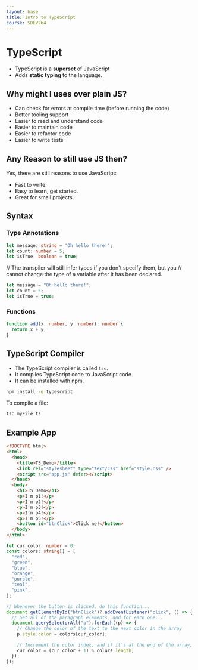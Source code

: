 ```yaml
---
layout: base
title: Intro to TypeScript
course: SDEV264
---
```


# TypeScript

- TypeScript is a **superset** of JavaScript
- Adds **static typing** to the language.

## Why might I uses over plain JS?

- Can check for errors at compile time (before running the code)
- Better tooling support
- Easier to read and understand code
- Easier to maintain code
- Easier to refactor code
- Easier to write tests

## Any Reason to still use JS then?

Yes, there are still reasons to use JavaScript:

- Fast to write.
- Easy to learn, get started.
- Great for small projects.

## Syntax

### Type Annotations

```typescript
let message: string = "Oh hello there!";
let count: number = 5;
let isTrue: boolean = true;
```

// The transpiler will still infer types if you don't specify them, but you
// cannot change the type of a variable after it has been declared.

```typescript
let message = "Oh hello there!";
let count = 5;
let isTrue = true;
```

### Functions

```typescript
function add(x: number, y: number): number {
  return x + y;
}
```

## TypeScript Compiler

- The TypeScript compiler is called `tsc`.
- It compiles TypeScript code to JavaScript code.
- It can be installed with npm.

```bash
npm install -g typescript
```

To compile a file:

```bash
tsc myFile.ts
```

## Example App

```html
<!DOCTYPE html>
<html>
  <head>
    <title>TS_Demo</title>
    <link rel="stylesheet" type="text/css" href="style.css" />
    <script src="app.js" defer></script>
  </head>
  <body>
    <h1>TS Demo</h1>
    <p>I'm p1!</p>
    <p>I'm p2!</p>
    <p>I'm p3!</p>
    <p>I'm p4!</p>
    <p>I'm p5!</p>
    <button id="btnClick">Click me!</button>
  </body>
</html>
```

```typescript
let cur_color: number = 0;
const colors: string[] = [
  "red",
  "green",
  "blue",
  "orange",
  "purple",
  "teal",
  "pink",
];

// Whenever the button is clicked, do this function...
document.getElementById("btnClick")?.addEventListener("click", () => {
  // Get all of the paragraph elements, and for each one...
  document.querySelectorAll("p").forEach((p) => {
    // Change the color of the text to the next color in the array
    p.style.color = colors[cur_color];

    // Increment the color index, and if it's at the end of the array, reset it to 0
    cur_color = (cur_color + 1) % colors.length;
  });
});
```
